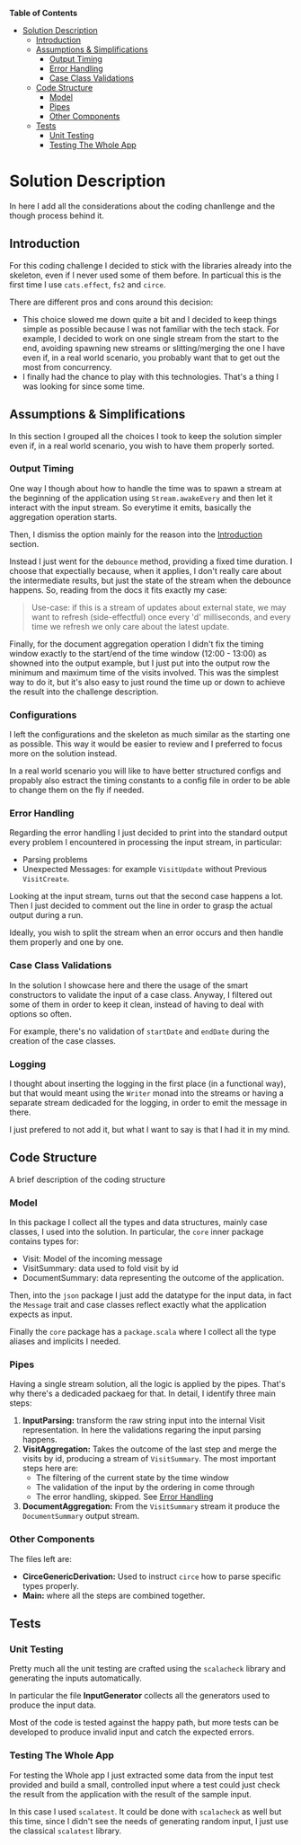 <!-- markdown-toc start - Don't edit this section. Run M-x markdown-toc-refresh-toc -->
**Table of Contents**

- [Solution Description](#solution-description)
    - [Introduction](#introduction)
    - [Assumptions & Simplifications](#assumptions--simplifications)
        - [Output Timing](#output-timing)
        - [Error Handling](#error-handling)
        - [Case Class Validations](#case-class-validations)
    - [Code Structure](#code-structure)
        - [Model](#model)
        - [Pipes](#pipes)
        - [Other Components](#other-components)
    - [Tests](#tests)
        - [Unit Testing](#unit-testing)
        - [Testing The Whole App](#testing-the-whole-app)

<!-- markdown-toc end -->

# Solution Description #

In here I add all the considerations about the coding chanllenge and the though
process behind it.

## Introduction  ##

For this coding challenge I decided to stick with the libraries already into the
skeleton, even if I never used some of them before. In particual this is the
first time I use `cats.effect`, `fs2` and `circe`. 

There are different pros and cons around this decision:
* This choice slowed me down quite a bit and I decided to keep things simple as
  possible because I was not familiar with the tech stack. For example, I
  decided to work on one single stream from the start to the end, avoiding
  spawning new streams or slitting/merging the one I have even if, in a real
  world scenario, you probably want that to get out the most from concurrency.
* I finally had the chance to play with this technologies. That's a thing I was
  looking for since some time.

## Assumptions & Simplifications ##

In this section I grouped all the choices I took to keep the solution simpler
even if, in a real world scenario, you wish to have them properly sorted.

### Output Timing ###

One way I though about how to handle the time was to spawn a stream at the
beginning of the application using `Stream.awakeEvery` and then let it interact
with the input stream. So everytime it emits, basically the aggregation
operation starts.

Then, I dismiss the option mainly for the reason into the
[Introduction](#introduction) section.

Instead I just went for the `debounce` method, providing a fixed time duration.
I choose that expectially because, when it applies, I don't really care about
the intermediate results, but just the state of the stream when the debounce
happens. So, reading from the docs it fits exactly my case:

> Use-case: if this is a stream of updates about external state, we may want to
> refresh (side-effectful) once every 'd' milliseconds, and every time we refresh
> we only care about the latest update.

Finally, for the document aggregation operation I didn't fix the timing window
exactly to the start/end of the time window (12:00 - 13:00) as showned into the
output example, but I just put into the output row the minimum and maximum time
of the visits involved. This was the simplest way to do it, but it's also easy
to just round the time up or down to achieve the result into the challenge
description.

### Configurations ###

I left the configurations and the skeleton as much similar as the starting one
as possible. This way it would be easier to review and I preferred to focus more
on the solution instead. 

In a real world scenario you will like to have better structured configs and
propably also estract the timing constants to a config file in order to be able
to change them on the fly if needed.

### Error Handling ###

Regarding the error handling I just decided to print into the standard output every
problem I encountered in processing the input stream, in particular:
* Parsing problems
* Unexpected Messages: for example `VisitUpdate` without Previous `VisitCreate`.

Looking at the input stream, turns out that the second case happens a lot. Then
I just decided to comment out the line in order to grasp the actual output
during a run.

Ideally, you wish to split the stream when an error occurs and then handle them
properly and one by one.

### Case Class Validations ###

In the solution I showcase here and there the usage of the smart constructors to
validate the input of a case class. Anyway, I filtered out some of them in order
to keep it clean, instead of having to deal with options so often.

For example, there's no validation of `startDate` and `endDate` during the
creation of the case classes.

### Logging ###

I thought about inserting the logging in the first place (in a functional way),
but that would meant using the `Writer` monad into the streams or having a
separate stream dedicaded for the logging, in order to emit the message in
there.

I just prefered to not add it, but what I want to say is that I had it in my
mind.

## Code Structure ##

A brief description of the coding structure

### Model ###

In this package I collect all the types and data structures, mainly case
classes, I used into the solution. In particular, the `core` inner package
contains types for:
* Visit: Model of the incoming message
* VisitSummary: data used to fold visit by id
* DocumentSummary: data representing the outcome of the application.

Then, into the `json` package I just add the datatype for the input data, in
fact the `Message` trait and case classes reflect exactly what the application
expects as input.

Finally the `core` package has a `package.scala` where I collect all the type
aliases and implicits I needed.

### Pipes ###

Having a single stream solution, all the logic is applied by the pipes. That's
why there's a dedicaded packaeg for that. In detail, I identify three main
steps:
1. **InputParsing:** transform the raw string input into the internal Visit
   representation. In here the validations regaring the input parsing happens.
2. **VisitAggregation:** Takes the outcome of the last step and merge the visits by id, producing a
   stream of `VisitSummary`. The most important steps here are: 
   * The filtering of the current state by the time window
   * The validation of the input by the ordering in come through
   * The error handling, skipped. See [Error Handling](#error-handling)
3. **DocumentAggregation:** From the `VisitSummary` stream it produce the
   `DocumentSummary` output stream.

### Other Components ###

The files left are:
* **CirceGenericDerivation:** Used to instruct `circe` how to parse specific
  types properly.
* **Main:** where all the steps are combined together.

## Tests ##

### Unit Testing ###

Pretty much all the unit testing are crafted using the `scalacheck` library and
generating the inputs automatically.

In particular the file **InputGenerator** collects all the generators used to
produce the input data.

Most of the code is tested against the happy path, but more tests can be
developed to produce invalid input and catch the expected errors.

### Testing The Whole App ###

For testing the Whole app I just extracted some data from the input test
provided and build a small, controlled input where a test could just check the
result from the application with the result of the sample input.

In this case I used `scalatest`. It could be done with `scalacheck` as well but
this time, since I didn't see the needs of generating random input, I just use
the classical `scalatest` library.